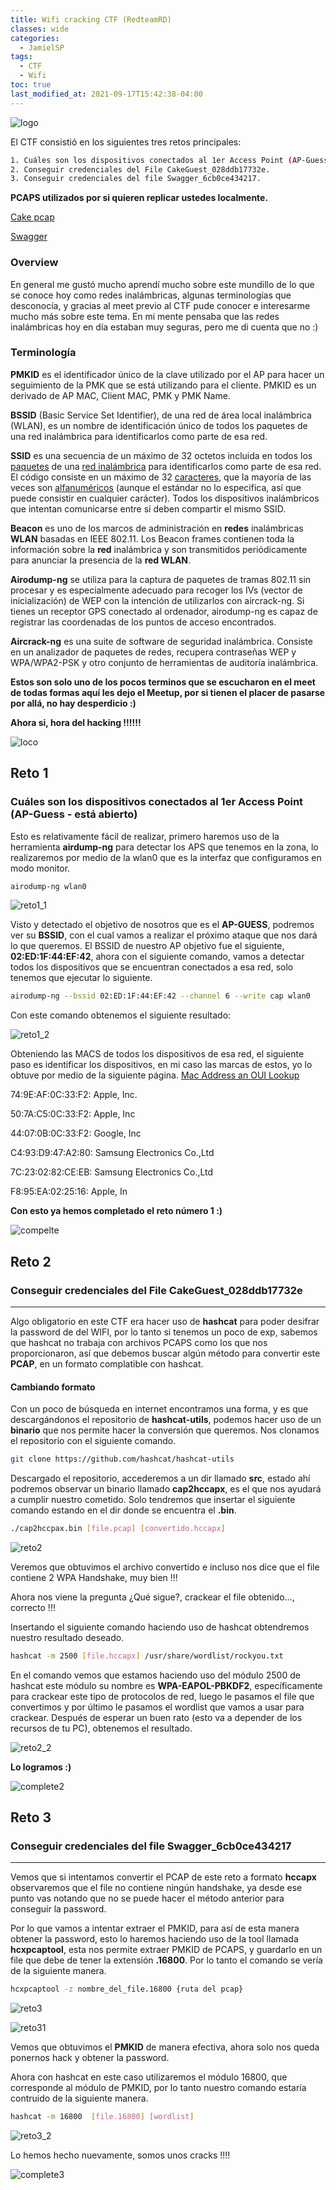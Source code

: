 ```yaml
---
title: Wifi cracking CTF (RedteamRD)
classes: wide
categories:
  - JamielSP
tags:
  - CTF
  - Wifi
toc: true
last_modified_at: 2021-09-17T15:42:38-04:00
---
```

![logo](/assets/images/posts/2021-09-02-Wifi_cracking_CTF/log.jpg)

El CTF consistió en los siguientes tres retos principales:

```bash
1. Cuáles son los dispositivos conectados al 1er Access Point (AP-Guess - está abierto).
2. Conseguir credenciales del File CakeGuest_028ddb17732e.
3. Conseguir credenciales del file Swagger_6cb0ce434217.
```

**PCAPS utilizados por si quieren replicar ustedes localmente.**

[Cake pcap](/assets/flies/posts/2021-09-02-Wifi_cracking_CTF/CakeGuest_028ddb17732e.pcap)

[Swagger](/assets/flies/posts/2021-09-02-Wifi_cracking_CTF/Swagger_6cb0ce434217.pcap)

### **Overview**

En general me gustó mucho aprendí mucho sobre este mundillo de lo que se conoce hoy como redes inalámbricas, algunas terminologías que desconocía, y gracias al meet previo al CTF pude conocer e interesarme mucho más sobre este tema. En mi mente pensaba que las redes inalámbricas hoy en día estaban muy seguras, pero me di cuenta que no :)

### **Terminología**

**PMKID** es el identificador único de la clave utilizado por el AP para hacer un seguimiento de la PMK que se está utilizando para el cliente. PMKID es un derivado de AP MAC, Client MAC, PMK y PMK Name.

**BSSID** (Basic Service Set  Identifier), de una red de área local inalámbrica (WLAN), es un nombre  de identificación único de todos los paquetes de una red inalámbrica  para identificarlos como parte de esa red.

**SSID** es una secuencia de un máximo de 32 octetos incluida en todos los [paquetes](https://es.wikipedia.org/wiki/Paquete_de_red) de una [red inalámbrica](https://es.wikipedia.org/wiki/Red_inalámbrica) para identificarlos como parte de esa red. El código consiste en un máximo de 32 [caracteres](https://es.wikipedia.org/wiki/Carácter_(tipo_de_dato)), que la mayoría de las veces son [alfanuméricos](https://es.wikipedia.org/wiki/Alfanumérico) (aunque el estándar no lo especifica, así que puede consistir en  cualquier carácter). Todos los dispositivos inalámbricos que intentan  comunicarse entre sí deben compartir el mismo SSID.

**Beacon** es uno de los marcos de administración en **redes** inalámbricas **WLAN** basadas en IEEE 802.11. Los Beacon frames contienen toda la información sobre la **red** inalámbrica y son transmitidos periódicamente para anunciar la presencia de la **red WLAN**.

**Airodump-ng**  se utiliza para la captura de paquetes de tramas 802.11 sin procesar y es especialmente adecuado para recoger los IVs (vector de inicialización) de WEP con la intención de utilizarlos con aircrack-ng. Si tienes un receptor GPS conectado al ordenador, airodump-ng es capaz de registrar las coordenadas de los puntos de acceso encontrados. 

**Aircrack-ng** es una suite de software de seguridad inalámbrica. Consiste en un  analizador de paquetes de redes, recupera contraseñas WEP y WPA/WPA2-PSK y otro conjunto de herramientas de auditoría inalámbrica.

**Estos son solo uno de los pocos terminos que se escucharon en el meet de todas formas aquí les dejo el Meetup, por si tienen el placer de pasarse por allá, no hay desperdicio :)**

**Ahora si, hora del hacking !!!!!!**

![loco](/assets/images/posts/2021-09-02-Wifi_cracking_CTF/loco.gif)

## Reto 1

### **Cuáles son los dispositivos conectados al 1er Access Point (AP-Guess - está abierto)**

Esto es relativamente fácil de realizar, primero haremos uso de la herramienta **airdump-ng** para detectar los APS que tenemos en la zona, lo realizaremos por medio de la wlan0 que es la interfaz que configuramos en modo monitor.

```bash
airodump-ng wlan0
```

![reto1_1](/assets/images/posts/2021-09-02-Wifi_cracking_CTF/reto1_1.png)

Visto y detectado el objetivo de nosotros que es el **AP-GUESS**, podremos ver su **BSSID**, con el cual vamos a realizar el próximo ataque que nos dará lo que queremos. El BSSID de nuestro AP objetivo fue el siguiente, **02:ED:1F:44:EF:42**, ahora con el siguiente comando, vamos a detectar todos los dispositivos que se encuentran conectados a esa red, solo tenemos que ejecutar lo siguiente.

```bash
airodump-ng --bssid 02:ED:1F:44:EF:42 --channel 6 --write cap wlan0
```

Con este comando obtenemos el siguiente resultado:

![reto1_2](/assets/images/posts/2021-09-02-Wifi_cracking_CTF/reto1_2.png)

Obteniendo las MACS de todos los dispositivos de esa red, el siguiente paso es identificar los dispositivos, en mi caso las marcas de estos, yo lo obtuve por medio de la siguiente página. [Mac Address an OUI Lookup](https://aruljohn.com/mac.pl)

74:9E:AF:0C:33:F2: Apple, Inc.

50:7A:C5:0C:33:F2: Apple, Inc

44:07:0B:0C:33:F2:  Google, Inc

C4:93:D9:47:A2:80: Samsung Electronics Co.,Ltd

7C:23:02:82:CE:EB: Samsung Electronics Co.,Ltd

F8:95:EA:02:25:16: Apple, In

**Con esto ya hemos completado el reto número 1 :)**

![compelte](/assets/images/posts/2021-09-02-Wifi_cracking_CTF/complete.gif)

## Reto 2

### **Conseguir credenciales del File CakeGuest_028ddb17732e**

-------------------------

Algo obligatorio en este CTF era hacer uso de **hashcat** para poder desifrar la password de del WIFI, por lo tanto si tenemos un poco de exp, sabemos que hashcat no trabaja con archivos PCAPS como los que nos proporcionaron, así que debemos buscar algún método para convertir este **PCAP**, en un formato complatible con hashcat. 

#### **Cambiando formato**

Con un poco de búsqueda en internet encontramos una forma, y es que descargándonos el repositorio de **hashcat-utils**, podemos hacer uso de un **binario** que nos permite hacer la conversión que queremos. Nos clonamos el repositorio con el siguiente comando.

```bash
git clone https://github.com/hashcat/hashcat-utils
```

Descargado el repositorio, accederemos a un dir llamado **src**, estado ahí podremos observar un binario llamado **cap2hccapx**, es el que nos ayudará a cumplir nuestro cometido. Solo tendremos que insertar el siguiente comando estando en el dir donde se encuentra el **.bin**.

```bash
./cap2hccpax.bin [file.pcap] [convertido.hccapx]
```

![reto2](/assets/images/posts/2021-09-02-Wifi_cracking_CTF/reto2.png)

Veremos que obtuvimos el archivo convertido e incluso nos dice que el file contiene 2 WPA Handshake, muy bien !!!

Ahora nos viene la pregunta ¿Qué sigue?, crackear el file obtenido..., correcto !!!

Insertando el siguiente comando haciendo uso de hashcat obtendremos nuestro resultado deseado.

```bash
hashcat -m 2500 [file.hccapx] /usr/share/wordlist/rockyou.txt
```

En el comando vemos que estamos haciendo uso del módulo 2500 de hashcat este módulo su nombre es **WPA-EAPOL-PBKDF2**, específicamente para crackear este tipo de protocolos de red, luego le pasamos el file que convertimos y por último le pasamos el wordlist que vamos a usar para crackear. Después de esperar un buen rato (esto va a depender de los recursos de tu PC), obtenemos el resultado.

![reto2_2](/assets/images/posts/2021-09-02-Wifi_cracking_CTF/reto2_2.png)

**Lo logramos :)**

![complete2](/assets/images/posts/2021-09-02-Wifi_cracking_CTF/complete2.gif)

## Reto 3

### **Conseguir credenciales del file Swagger_6cb0ce434217**

---

Vemos que si intentamos convertir el PCAP de este reto a formato **hccapx** observaremos que el file no contiene ningún handshake, ya desde ese punto vas notando que no se puede hacer el método anterior para conseguir la password. 

Por lo que vamos a intentar extraer el PMKID, para así de esta manera obtener la password, esto lo haremos haciendo uso de la tool llamada **hcxpcaptool**, esta nos permite extraer PMKID de PCAPS, y guardarlo en un file que debe de tener la extensión **.16800**. Por lo tanto el comando se vería de la siguiente manera.

```bash 
hcxpcaptool -z nombre_del_file.16800 {ruta del pcap}
```

![reto3](/assets/images/posts/2021-09-02-Wifi_cracking_CTF/reto3.png)

![reto31](/assets/images/posts/2021-09-02-Wifi_cracking_CTF/reto3_1.png)

Vemos que obtuvimos el **PMKID** de manera efectiva, ahora solo nos queda ponernos hack y obtener la password.

Ahora con hashcat en este caso utilizaremos el módulo 16800, que corresponde al módulo de PMKID, por lo tanto nuestro comando estaría contruido de la siguiente manera.

```bash
hashcat -m 16800  [file.16800] [wordlist]
```

![reto3_2](/assets/images/posts/2021-09-02-Wifi_cracking_CTF/reto3_2.png)

Lo hemos hecho nuevamente, somos unos cracks !!!!

![complete3](/assets/images/posts/2021-09-02-Wifi_cracking_CTF/complete3.gif)


